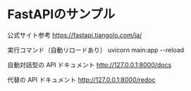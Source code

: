 # FastAPIのサンプル

公式サイト参考
https://fastapi.tiangolo.com/ja/

実行コマンド（自動リロードあり）
uvicorn main:app --reload

自動対話型の API ドキュメント
http://127.0.0.1:8000/docs

代替の API ドキュメント
http://127.0.0.1:8000/redoc